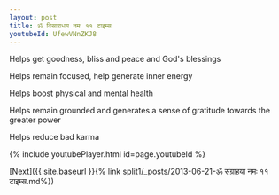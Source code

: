 ```yaml
---
layout: post
title: ॐ विसाराधय नमः ११ टाइम्स
youtubeId: UfewVNnZKJ8
---
```

 
 
Helps get goodness, bliss and peace and God's blessings
 
Helps remain focused, help generate inner energy 
 
Helps boost physical and mental health 
 
Helps remain grounded and generates a sense of gratitude towards the greater power 
 
Helps reduce bad karma
 
 
 
 


{% include youtubePlayer.html id=page.youtubeId %}
 
[Next]({{ site.baseurl }}{% link  split1/_posts/2013-06-21-ॐ संग्राहया नमः ११ टाइम्स.md%})
 
